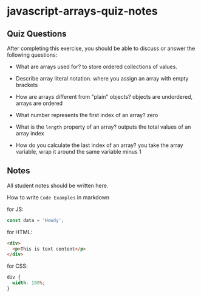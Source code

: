 # javascript-arrays-quiz-notes

## Quiz Questions

After completing this exercise, you should be able to discuss or answer the following questions:

- What are arrays used for?
  to store ordered collections of values.

- Describe array literal notation.
  where you assign an array with empty brackets

- How are arrays different from "plain" objects?
  objects are undordered, arrays are ordered

- What number represents the first index of an array?
  zero

- What is the `length` property of an array?
  outputs the total values of an array index

- How do you calculate the last index of an array?
  you take the array variable, wrap it around the same variable minus 1

## Notes

All student notes should be written here.

How to write `Code Examples` in markdown

for JS:

```javascript
const data = 'Howdy';
```

for HTML:

```html
<div>
  <p>This is text content</p>
</div>
```

for CSS:

```css
div {
  width: 100%;
}
```
